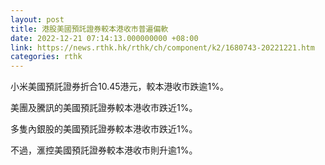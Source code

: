 ```yaml
---
layout: post
title: 港股美國預託證券較本港收市普遍偏軟
date: 2022-12-21 07:14:13.000000000 +08:00
link: https://news.rthk.hk/rthk/ch/component/k2/1680743-20221221.htm
categories: rthk
---
```


小米美國預託證券折合10.45港元，較本港收市跌逾1%。

美團及騰訊的美國預託證券較本港收市跌近1%。

多隻內銀股的美國預託證券較本港收市跌近1%。

不過，滙控美國預託證券較本港收市則升逾1%。
